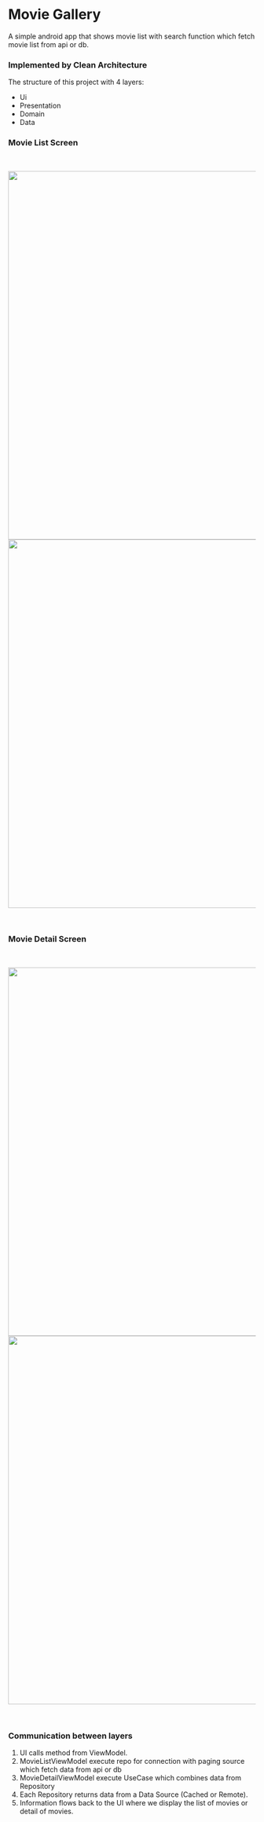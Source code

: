 # Movie Gallery
A simple android app that shows movie list with search function which fetch movie list from api or db.

### Implemented by Clean Architecture
The structure of this project with 4 layers:
- Ui
- Presentation
- Domain
- Data

### Movie List Screen
<br>
<p align="center">
  <img src="https://github.com/swezinlinn/Movies/blob/main/ss1.jpg" width="750"/>
  <img src="https://github.com/swezinlinn/Movies/blob/main/ss2.jpg" width="750"/>
</p>
<br>

### Movie Detail Screen
<br>
<p align="center">
  <img src="https://github.com/swezinlinn/Movies/blob/main/ss3.jpg" width="750"/>
  <img src="https://github.com/swezinlinn/Movies/blob/main/ss4.jpg" width="750"/>
</p>
<br>

### Communication between layers

1. UI calls method from ViewModel.
2. MovieListViewModel execute repo for connection with paging source which fetch data from api or db
3. MovieDetailViewModel execute UseCase which combines data from Repository
4. Each Repository returns data from a Data Source (Cached or Remote).
5. Information flows back to the UI where we display the list of movies or detail of movies.

